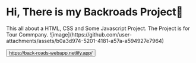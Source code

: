 <h1> Hi, There is my  Backroads Project🚀</h1>
<p >
  This all about a HTML, CSS and Some Javascript Project. The Project is for Tour Commpany.
  ![image](https://github.com/user-attachments/assets/b0a3d974-5201-4181-a57a-a594927e7964)

  
  <button >https://back-roads-webapp.netlify.app/</button>
</p>
